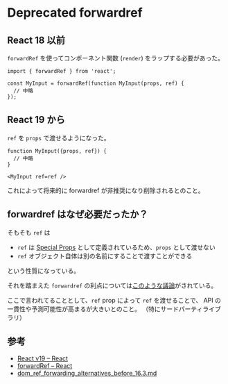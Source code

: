 # Deprecated forwardref

## React 18 以前

`forwardRef` を使ってコンポーネント関数 (`render`) をラップする必要があった。

```tsx
import { forwardRef } from 'react';

const MyInput = forwardRef(function MyInput(props, ref) {
  // 中略
});
```

## React 19 から

`ref` を `props` で渡せるようになった。

```tsx
function MyInput({props, ref}) {
  // 中略
}

<MyInput ref=ref />
```

これによって将来的に forwardref が非推奨になり削除されるとのこと。

## forwardref はなぜ必要だったか？

そもそも `ref` は

- `ref` は [Special Props](https://react.dev/warnings/special-props) として定義されているため、`props` として渡せない
- `ref` オブジェクト自体は別の名前にすることで渡すことができる

という性質になっている。

それを踏まえた `forwardref` の利点については[このような議論](https://gist.github.com/gaearon/1a018a023347fe1c2476073330cc5509)がされている。

ここで言われてることとして、`ref` prop によって `ref` を渡せることで、 API の一貫性や予測可能性が高まるが大きいとのこと。 （特にサードパーティライブラリ）

## 参考

- [React v19 – React](https://ja.react.dev/blog/2024/12/05/react-19#ref-as-a-prop)
- [forwardRef – React](https://ja.react.dev/reference/react/forwardRef)
- [dom_ref_forwarding_alternatives_before_16.3.md](https://gist.github.com/gaearon/1a018a023347fe1c2476073330cc5509)
